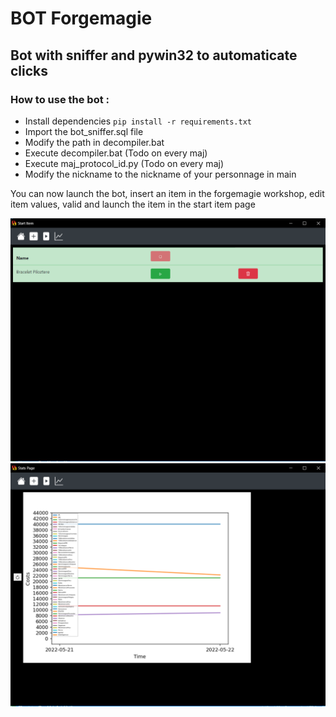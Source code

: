 # BOT Forgemagie

## Bot with sniffer and pywin32 to automaticate clicks

### How to use the bot :
- Install dependencies ``pip install -r requirements.txt``
- Import the bot_sniffer.sql file
- Modify the path in decompiler.bat
- Execute decompiler.bat (Todo on every maj)
- Execute maj_protocol_id.py (Todo on every maj)
- Modify the nickname to the nickname of your personnage in main

You can now launch the bot, insert an item in the forgemagie workshop, 
edit item values, valid and launch the item in the start item page

![StartPage](gui/assets/images/StartPage.PNG)
![GraphicPage](gui/assets/images/GraphicPage.PNG)